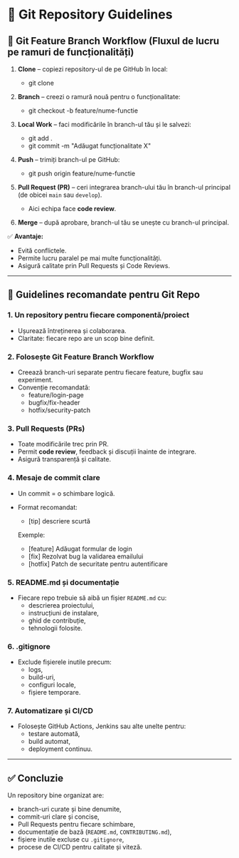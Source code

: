 # 📘 Git Repository Guidelines

## 🔹 Git Feature Branch Workflow (Fluxul de lucru pe ramuri de funcționalități)

1. **Clone** – copiezi repository-ul de pe GitHub în local:  
   - git clone <url>

2. **Branch** – creezi o ramură nouă pentru o funcționalitate:  
   - git checkout -b feature/nume-functie

3. **Local Work** – faci modificările în branch-ul tău și le salvezi:  
   - git add .
   - git commit -m "Adăugat funcționalitate X"

4. **Push** – trimiți branch-ul pe GitHub:  
   - git push origin feature/nume-functie

5. **Pull Request (PR)** – ceri integrarea branch-ului tău în branch-ul principal (de obicei `main` sau `develop`).  
   - Aici echipa face **code review**.  

6. **Merge** – după aprobare, branch-ul tău se unește cu branch-ul principal.  

✅ **Avantaje:**  
- Evită conflictele.  
- Permite lucru paralel pe mai multe funcționalități.  
- Asigură calitate prin Pull Requests și Code Reviews.  

---

## 🔹 Guidelines recomandate pentru Git Repo

### 1. Un repository pentru fiecare componentă/proiect  
- Ușurează întreținerea și colaborarea.  
- Claritate: fiecare repo are un scop bine definit.  

### 2. Folosește Git Feature Branch Workflow  
- Creează branch-uri separate pentru fiecare feature, bugfix sau experiment.  
- Convenție recomandată:  
  - feature/login-page  
  - bugfix/fix-header  
  - hotfix/security-patch  

### 3. Pull Requests (PRs)  
- Toate modificările trec prin PR.  
- Permit **code review**, feedback și discuții înainte de integrare.  
- Asigură transparență și calitate.  

### 4. Mesaje de commit clare  
- Un commit = o schimbare logică.  
- Format recomandat:  
  - [tip] descriere scurtă  

  Exemple:  
  - [feature] Adăugat formular de login  
  - [fix] Rezolvat bug la validarea emailului  
  - [hotfix] Patch de securitate pentru autentificare  

### 5. README.md și documentație  
- Fiecare repo trebuie să aibă un fișier `README.md` cu:  
  - descrierea proiectului,  
  - instrucțiuni de instalare,  
  - ghid de contribuție,  
  - tehnologii folosite.  

### 6. .gitignore  
- Exclude fișierele inutile precum:  
  - logs,  
  - build-uri,  
  - configuri locale,  
  - fișiere temporare.  

### 7. Automatizare și CI/CD  
- Folosește GitHub Actions, Jenkins sau alte unelte pentru:  
  - testare automată,  
  - build automat,  
  - deployment continuu.  

---

## ✅ Concluzie
Un repository bine organizat are:
- branch-uri curate și bine denumite,  
- commit-uri clare și concise,  
- Pull Requests pentru fiecare schimbare,  
- documentație de bază (`README.md`, `CONTRIBUTING.md`),  
- fișiere inutile excluse cu `.gitignore`,  
- procese de CI/CD pentru calitate și viteză.  
